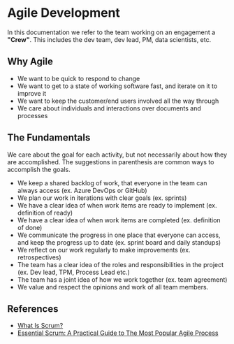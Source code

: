 # Agile Development

In this documentation we refer to the team working on an engagement a **"Crew"**. This includes the dev team, dev lead, PM, data scientists, etc.

## Why Agile

- We want to be quick to respond to change
- We want to get to a state of working software fast, and iterate on it to improve it
- We want to keep the customer/end users involved all the way through
- We care about individuals and interactions over documents and processes

## The Fundamentals

We care about the goal for each activity, but not necessarily about how they are accomplished. The suggestions in parenthesis are common ways to accomplish the goals.

- We keep a shared backlog of work, that everyone in the team can always access (ex. Azure DevOps or GitHub)
- We plan our work in iterations with clear goals (ex. sprints)
- We have a clear idea of when work items are ready to implement (ex. definition of ready)
- We have a clear idea of when work items are completed (ex. definition of done)
- We communicate the progress in one place that everyone can access, and keep the progress up to date (ex. sprint board and daily standups)
- We reflect on our work regularly to make improvements (ex. retrospectives)
- The team has a clear idea of the roles and responsibilities in the project (ex. Dev lead, TPM, Process Lead etc.)
- The team has a joint idea of how we work together (ex. team agreement)
- We value and respect the opinions and work of all team members.

## References

- [What Is Scrum?](https://www.scrum.org/resources/what-is-scrum)
- [Essential Scrum: A Practical Guide to The Most Popular Agile Process](https://www.goodreads.com/book/show/13663747-essential-scrum)
